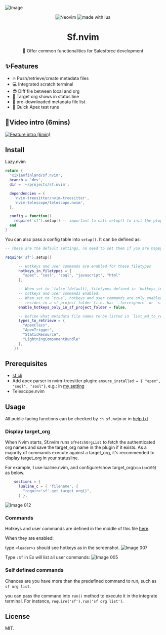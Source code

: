 ![Image](https://github.com/xixiaofinland/sf.nvim/assets/13655323/454d4a3d-d455-43f6-b44b-506862106b66)
<p align="center">

<img src="https://img.shields.io/badge/Neovim-57A143?logo=neovim&logoColor=fff&style=for-the-badge" alt="Neovim" />

<img src="https://img.shields.io/badge/Made%20With%20Lua-2C2D72?logo=lua&logoColor=fff&style=for-the-badge" alt="made with lua" >

</p>

<h1 align="center">Sf.nvim</h1>
<p align="center">📸 Offer common functionalities for Salesforce development</p>

## ✨Features
- 🔥 Push/retrieve/create metadata files
- 💻 Integrated scratch terminal
- 😎 Diff file between local and org
- 🤩 Target org shows in status line
- 👏 pre-downloaded metadata file list
- 🤖 Quick Apex test runs

## 🎦Video intro (6mins)

[![Feature intro (6min)](https://img.youtube.com/vi/MdqPgHIb1pw/0.jpg)](https://www.youtube.com/watch?v=MdqPgHIb1pw)

## Install
Lazy.nvim

```lua
return {
  'xixiaofinland/sf.nvim',
  branch = 'dev',
  dir = '~/projects/sf.nvim',

  dependencies = {
    'nvim-treesitter/nvim-treesitter',
    'nvim-telescope/telescope.nvim',
  },

  config = function()
    require('sf').setup() -- important to call setup() to init the plugin!
  end
}

```

You can also pass a config table into `setup()`. It can be defined as:

```lua
-- These are the default settings, no need to set them if you are happy already.

require('sf').setup({

      -- Hotkeys and user commands are enabled for these filetypes
      hotkeys_in_filetypes = {
        "apex", "sosl", "soql", "javascript", "html"
      },

      -- When set to `false`(default), filetypes defined in `hotkeys_in_filetypes` have
      -- hotkeys and user commands enabled.
      -- When set to `true`, hotkeys and user commands are only enabled when the file also
      -- resides in a sf project folder (i.e. has `.forceignore` or `sfdx-project.json` in the root path)
      enable_hotkeys_only_in_sf_project_folder = false,

      -- Define what metadata file names to be listed in `list_md_to_retrieve()` (<leader>ml)
      types_to_retrieve = {
        "ApexClass",
        "ApexTrigger",
        "StaticResource",
        "LightningComponentBundle"
      },
    })
```

## Prerequisites
- [sf cli](https://developer.salesforce.com/tools/salesforcecli)
- Add apex parser in nvim-treesitter plugin: `ensure_installed = { "apex", "soql", "sosl"}`, e.g.: in [my setting](https://github.com/xixiaofinland/dotfiles/blob/main/.config/nvim/lua/plugins/nvim-tree-sitter.lua)
- Telescope.nvim


## Usage

All public facing functions can be checked by `:h sf.nvim` or in [help.txt](https://github.com/xixiaofinland/sf.nvim/blob/dev/doc/sf.txt)

### Display target_org

When Nvim starts, Sf.nvim runs `SfFetchOrgList` to fetch the authenticated org names and save the target_org name in the plugin if it exists.
As a majority of commands execute against a target_org, it's recommended to display target_org in your statusline.

For example, I use lualine.nvim, and configure/show target_org(`xixiao100`) as below.

```lua
    sections = {
      lualine_c = { 'filename', {
        "require'sf'.get_target_org()",
      } },
```
![Image 012](https://github.com/xixiaofinland/sf.nvim/assets/13655323/645a6625-aec6-4593-931e-84534ad3ac4c)

### Commands
Hotkeys and user commands are defined in the middle of this file [here](https://github.com/xixiaofinland/sf.nvim/blob/main/lua/sf/config.lua).

When they are enabled:

type `<leader>s` should see hotkeys as in the screenshot.
![Image 007](https://github.com/xixiaofinland/sf.nvim/assets/13655323/c0bc474c-3d2f-4fad-9bc0-5076cf4dd108)

Type `:Sf` in Ex will list all user commands:
![Image 005](https://github.com/xixiaofinland/sf.nvim/assets/13655323/d5e9b626-e75f-4ecb-befc-c8535da8f2d9)

### Self defined commands
Chances are you have more than the predefined command to run, such as `sf org
list`.

you can pass the command into `run()` method to execute it in the integrate
terminal. For instance, `require('sf').run('sf org list')`.

## License
MIT.
